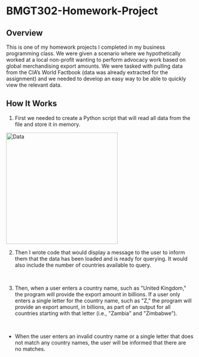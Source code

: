 # BMGT302-Homework-Project

## Overview
This is one of my homework projects I completed in my business programming class. We were given a scenario where we hypothetically worked at a local non-profit wanting to perform advocacy work based on global merchandising export amounts. We were tasked with pulling data from the CIA’s World Factbook (data was already extracted for the assignment) and we needed to develop an easy way to be able to quickly view the relevant data. 

## How It Works
1. First we needed to create a Python script that will read all data from the file and store it in memory.
<img width="300" alt="Data" src="https://user-images.githubusercontent.com/122833762/212775262-2ce3cc9f-8bc0-44b9-a8f7-68ab87ab078c.png">

<br>

2. Then I wrote code that would display a message to the user to inform them that the data has been loaded and is ready for querying. It would also include the number of countries available to query.

<br>

3. Then, when a user enters a country name, such as "United Kingdom," the program will provide the export amount in billions. If a user only enters a single letter for the country name, such as "Z," the program will provide an export amount, in billions, as part of an output for all countries starting with that letter (i.e., "Zambia" and "Zimbabwe").

<br>

* When the user enters an invalid country name or a single letter that does not match any country names, the user will be informed that there are
no matches.

<br>
